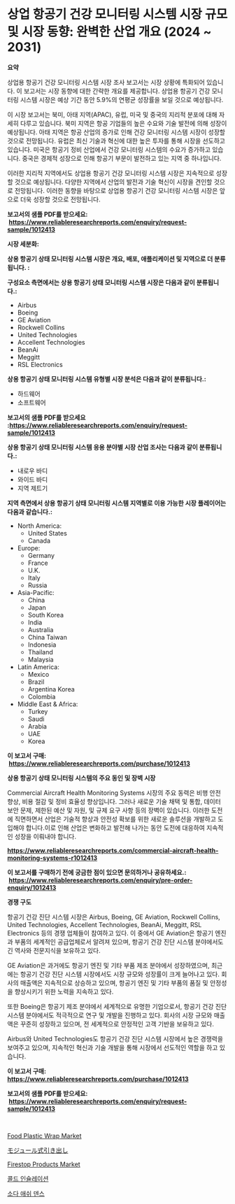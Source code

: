 <p><h1>상업 항공기 건강 모니터링 시스템 시장 규모 및 시장 동향: 완벽한 산업 개요 (2024 ~ 2031)</h1></p><p><strong>요약</strong></p>
<p><p>상업용 항공기 건강 모니터링 시스템 시장 조사 보고서는 시장 상황에 특화되어 있습니다. 이 보고서는 시장 동향에 대한 간략한 개요를 제공합니다. 상업용 항공기 건강 모니터링 시스템 시장은 예상 기간 동안 5.9%의 연평균 성장률을 보일 것으로 예상됩니다.</p><p>이 시장 보고서는 북미, 아태 지역(APAC), 유럽, 미국 및 중국의 지리적 분포에 대해 자세히 다루고 있습니다. 북미 지역은 항공 기업들의 높은 수요와 기술 발전에 의해 성장이 예상됩니다. 아태 지역은 항공 산업의 증가로 인해 건강 모니터링 시스템 시장이 성장할 것으로 전망됩니다. 유럽은 최신 기술과 혁신에 대한 높은 투자를 통해 시장을 선도하고 있습니다. 미국은 항공기 정비 산업에서 건강 모니터링 시스템의 수요가 증가하고 있습니다. 중국은 경제적 성장으로 인해 항공기 부문이 발전하고 있는 지역 중 하나입니다.</p><p>이러한 지리적 지역에서도 상업용 항공기 건강 모니터링 시스템 시장은 지속적으로 성장할 것으로 예상됩니다. 다양한 지역에서 산업의 발전과 기술 혁신이 시장을 견인할 것으로 전망됩니다. 이러한 동향을 바탕으로 상업용 항공기 건강 모니터링 시스템 시장은 앞으로 더욱 성장할 것으로 전망됩니다.</p></p>
<p><strong>보고서의 샘플 PDF를 받으세요: &nbsp;<a href="https://www.reliableresearchreports.com/enquiry/request-sample/1012413">https://www.reliableresearchreports.com/enquiry/request-sample/1012413</a></strong></p>
<p><strong>시장 세분화:</strong></p>
<p><strong> 상용 항공기 상태 모니터링 시스템 시장은 개요, 배포, 애플리케이션 및 지역으로 더 분류됩니다. :</strong></p>
<p><strong>구성요소 측면에서는 상용 항공기 상태 모니터링 시스템 시장은 다음과 같이 분류됩니다.:</strong></p>
<p><ul><li>Airbus</li><li>Boeing</li><li>GE Aviation</li><li>Rockwell Collins</li><li>United Technologies</li><li>Accellent Technologies</li><li>BeanAi</li><li>Meggitt</li><li>RSL Electronics</li></ul></p>
<p><strong> 상용 항공기 상태 모니터링 시스템 유형별 시장 분석은 다음과 같이 분류됩니다.:</strong></p>
<p><ul><li>하드웨어</li><li>소프트웨어</li></ul></p>
<p><strong>보고서의 샘플 PDF를 받으세요 :<a href="https://www.reliableresearchreports.com/enquiry/request-sample/1012413">https://www.reliableresearchreports.com/enquiry/request-sample/1012413</a></strong></p>
<p><strong> 상용 항공기 상태 모니터링 시스템 응용 분야별 시장 산업 조사는 다음과 같이 분류됩니다.:</strong></p>
<p><ul><li>내로우 바디</li><li>와이드 바디</li><li>지역 제트기</li></ul></p>
<p><strong>지역 측면에서 상용 항공기 상태 모니터링 시스템 지역별로 이용 가능한 시장 플레이어는 다음과 같습니다.:</strong></p>
<p><ul>
    <li>
        North America:
        <ul>
            <li>United States</li>
            <li>Canada</li>
        </ul>
    </li>
    <li>
        Europe:
        <ul>
            <li>Germany</li>
            <li>France</li>
            <li>U.K.</li>
            <li>Italy</li>
            <li>Russia</li>
        </ul>
    </li>
    <li>
        Asia-Pacific:
        <ul>
            <li>China</li>
            <li>Japan</li>
            <li>South Korea</li>
            <li>India</li>
            <li>Australia</li>
            <li>China Taiwan</li>
            <li>Indonesia</li>
            <li>Thailand</li>
            <li>Malaysia</li>
        </ul>
    </li>
    <li>
        Latin America:
        <ul>
            <li>Mexico</li>
            <li>Brazil</li>
            <li>Argentina Korea</li>
            <li>Colombia</li>
        </ul>
    </li>
    <li>
        Middle East & Africa:
        <ul>
            <li>Turkey</li>
            <li>Saudi</li>
            <li>Arabia</li>
            <li>UAE</li>
            <li>Korea</li>
        </ul>
    </li>
    </ul></p>
<p><strong>이 보고서 구매: &nbsp;<a href="https://www.reliableresearchreports.com/purchase/1012413">https://www.reliableresearchreports.com/purchase/1012413</a></strong></p>
<p><strong>상용 항공기 상태 모니터링 시스템의 주요 동인 및 장벽 시장</strong></p>
<p><p>Commercial Aircraft Health Monitoring Systems 시장의 주요 동력은 비행 안전 향상, 비용 절감 및 정비 효율성 향상입니다. 그러나 새로운 기술 채택 및 통합, 데이터 보안 문제, 제한된 예산 및 자원, 및 규제 요구 사항 등의 장벽이 있습니다. 이러한 도전에 직면하면서 산업은 기술적 향상과 안전성 확보를 위한 새로운 솔루션을 개발하고 도입해야 합니다.이로 인해 산업은 변화하고 발전해 나가는 동안 도전에 대응하여 지속적인 성장을 이뤄내야 합니다.</p></p>
<p><strong><a href="https://www.reliableresearchreports.com/commercial-aircraft-health-monitoring-systems-r1012413">https://www.reliableresearchreports.com/commercial-aircraft-health-monitoring-systems-r1012413</a></strong></p>
<p><strong>이 보고서를 구매하기 전에 궁금한 점이 있으면 문의하거나 공유하세요.: &nbsp;<a href="https://www.reliableresearchreports.com/enquiry/pre-order-enquiry/1012413">https://www.reliableresearchreports.com/enquiry/pre-order-enquiry/1012413</a></strong></p>
<p><strong>경쟁 구도</strong></p>
<p><p>항공기 건강 진단 시스템 시장은 Airbus, Boeing, GE Aviation, Rockwell Collins, United Technologies, Accellent Technologies, BeanAi, Meggitt, RSL Electronics 등의 경쟁 업체들이 참여하고 있다. 이 중에서 GE Aviation은 항공기 엔진과 부품의 세계적인 공급업체로서 알려져 있으며, 항공기 건강 진단 시스템 분야에서도 긴 역사와 전문지식을 보유하고 있다.</p><p>GE Aviation은 과거에도 항공기 엔진 및 기타 부품 제조 분야에서 성장하였으며, 최근에는 항공기 건강 진단 시스템 시장에서도 시장 규모와 성장률이 크게 늘어나고 있다. 회사의 매출액은 지속적으로 상승하고 있으며, 항공기 엔진 및 기타 부품의 품질 및 안정성을 향상시키기 위한 노력을 지속하고 있다.</p><p>또한 Boeing은 항공기 제조 분야에서 세계적으로 유명한 기업으로서, 항공기 건강 진단 시스템 분야에서도 적극적으로 연구 및 개발을 진행하고 있다. 회사의 시장 규모와 매출액은 꾸준히 성장하고 있으며, 전 세계적으로 안정적인 고객 기반을 보유하고 있다.</p><p>Airbus와 United Technologies도 항공기 건강 진단 시스템 시장에서 높은 경쟁력을 보여주고 있으며, 지속적인 혁신과 기술 개발을 통해 시장에서 선도적인 역할을 하고 있습니다.</p></p>
<p><strong>이 보고서 구매: &nbsp; <a href="https://www.reliableresearchreports.com/purchase/1012413">https://www.reliableresearchreports.com/purchase/1012413</a></strong></p>
<p><strong>보고서의 샘플 PDF를 받으세요: &nbsp;<a href="https://www.reliableresearchreports.com/enquiry/request-sample/1012413">https://www.reliableresearchreports.com/enquiry/request-sample/1012413</a></strong><strong></strong></p>
<p>&nbsp;</p>
<p><p><a href="https://issuu.com/reportprime-2/docs/food-plastic-wrap-market-size-2030.pptx">Food Plastic Wrap Market</a></p><p><a href="https://github.com/oqxogxyvqe90775/Market-Research-Report-List-1/blob/main/773323132747.md">モジュール式引き出し</a></p><p><a href="https://issuu.com/reportprime-2/docs/firestop-products-market-size-2030.pptx">Firestop Products Market</a></p><p><a href="https://github.com/vs019sa3m8x/Market-Research-Report-List-1/blob/main/790822029863.md">콜드 인슐레이션</a></p><p><a href="https://github.com/lzrvbyqzftro57/Market-Research-Report-List-1/blob/main/704880329862.md">소다 애쉬 덴스</a></p></p>